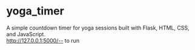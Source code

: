 # yoga_timer
A simple countdown timer for yoga sessions built with Flask, HTML, CSS, and JavaScript.  
http://127.0.0.1:5000/-- to run

